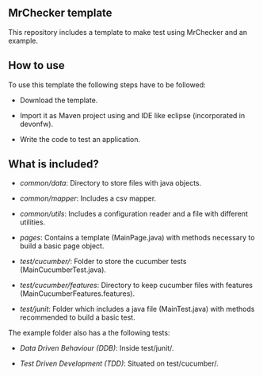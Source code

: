 MrChecker template
-------------------

This repository includes a template to make test using MrChecker and an example.

## How to use

To use this template the following steps have to be followed:

* Download the template.

* Import it as Maven project using and IDE like eclipse (incorporated in devonfw).

* Write the code to test an application.

## What is included?

* *common/data*: Directory to store files with java objects.

* *common/mapper*: Includes a csv mapper.

* *common/utils*: Includes a configuration reader and a file with different utilities.

* *pages*: Contains a template (MainPage.java) with methods necessary to build a basic page object.

* *test/cucumber/*: Folder to store the cucumber tests (MainCucumberTest.java).

* *test/cucumber/features*: Directory to keep cucumber files with features (MainCucumberFeatures.features).

* *test/junit*: Folder which includes a java file (MainTest.java) with methods recommended to build a basic test.

The example folder also has a the following tests: 

* *Data Driven Behaviour (DDB)*: Inside test/junit/.

* *Test Driven Development (TDD)*: Situated on test/cucumber/.
